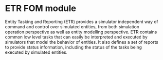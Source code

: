 # ETR FOM module

Entity Tasking and Reporting (ETR) provides a simulator independent way of command and control
over simulated entities, from both simulation operation perspective as well as entity modelling perspective. ETR contains common low level tasks that can easily be interpreted and executed by simulators that model the behavior of entities. It also defines a set of reports to provide status information, including the
status of the tasks being executed by simulated entities.